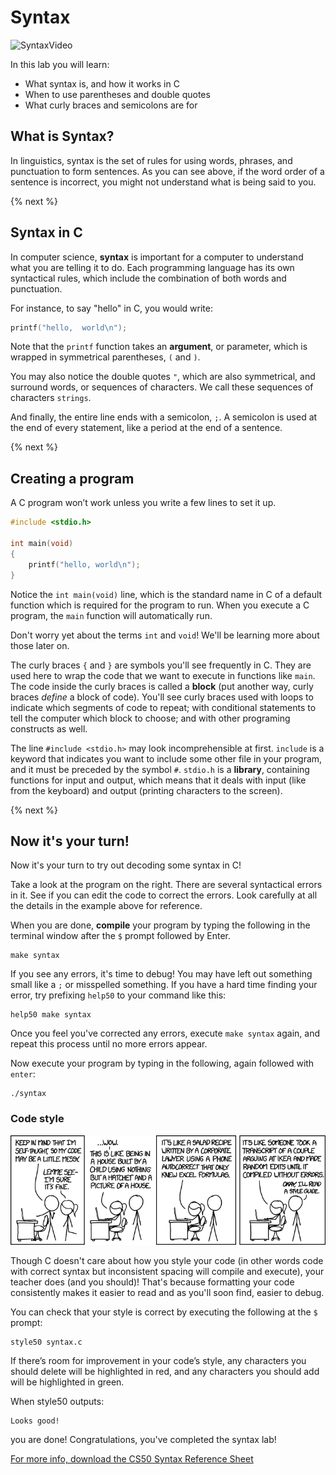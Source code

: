 # Syntax

![SyntaxVideo](https://raw.githubusercontent.com/scienceacademy/labs/2020ap/syntax/syntax.gif)

In this lab you will learn:

- What syntax is, and how it works in C
- When to use parentheses and double quotes
- What curly braces and semicolons are for

## What is Syntax?

In linguistics, syntax is the set of rules for using words, phrases, and punctuation to form sentences. As you can see above, if the word order of a sentence is incorrect, you might not understand what is being said to you.

{% next %}

## Syntax in C

In computer science, **syntax** is important for a computer to understand what you are telling it to do. Each programming language has its own syntactical rules, which include the combination of both words and punctuation.

For instance, to say "hello" in C, you would write:

```c
printf("hello,  world\n");
```

Note that the `printf` function takes an **argument**, or parameter, which is wrapped in symmetrical parentheses, `(` and `)`.

You may also notice the double quotes `"`, which are also symmetrical, and surround words, or sequences of characters. We call these sequences of characters `strings`.

And finally, the entire line ends with a semicolon, `;`. A semicolon is used at the end of every statement, like a period at the end of a sentence.

{% next %}

## Creating a program

A C program won’t work unless you write a few lines to set it up.

```c
#include <stdio.h>

int main(void)
{
    printf("hello, world\n");
}
```

Notice the `int main(void)` line, which is the standard name in C of a default function which is required for the program to run. When you execute a C program, the `main` function will automatically run.

Don't worry yet about the terms `int` and `void`! We'll be learning more about those later on.

The curly braces `{` and `}` are symbols you'll see frequently in C. They are used here to wrap the code that we want to execute in functions like `main`. The code inside the curly braces is called a **block** (put another way, curly braces *define* a block of code). You'll see curly braces used with loops to indicate which segments of code to repeat; with conditional statements to tell the computer which block to choose; and with other programing constructs as well.

The line `#include <stdio.h>` may look incomprehensible at first. `include` is a keyword that indicates you want to include some other file in your program, and it must be preceded by the symbol `#`. `stdio.h` is a **library**, containing functions for input and output, which means that it deals with input (like from the keyboard) and output (printing characters to the screen).

{% next %}

## Now it's your turn!

Now it's your turn to try out decoding some syntax in C!

Take a look at the program on the right. There are several syntactical errors in it. See if you can edit the code to correct the errors. Look carefully at all the details in the example above for reference.

When you are done, **compile** your program by typing the following in the terminal window after the `$` prompt followed by Enter.

```
make syntax
```

If you see any errors, it's time to debug! You may have left out something small like a `;` or misspelled something. If you have a hard time finding your error, try prefixing `help50` to your command like this:

```
help50 make syntax
```

Once you feel you've corrected any errors, execute `make syntax` again, and repeat this process until no more errors appear.

Now execute your program by typing in the following, again followed with `enter`:

```
./syntax
```

### Code style

![Code style](code_quality.png)

Though C doesn't care about how you style your code (in other words code with correct syntax but inconsistent spacing will compile and execute), your teacher does (and you should)! That's because formatting your code consistently makes it easier to read and as you'll soon find, easier to debug.

You can check that your style is correct by executing the following at the `$` prompt:

```
style50 syntax.c
```

If there’s room for improvement in your code’s style, any characters you should delete will be highlighted in red, and any characters you should add will be highlighted in green.

When style50 outputs:

<div id="green">
    <pre><code>Looks good!</code></pre>
</div>

you are done! Congratulations, you've completed the syntax lab!

[For more info, download the CS50 Syntax Reference Sheet](https://cs50.harvard.edu/ap/2020/assets/pdfs/syntax.pdf)
